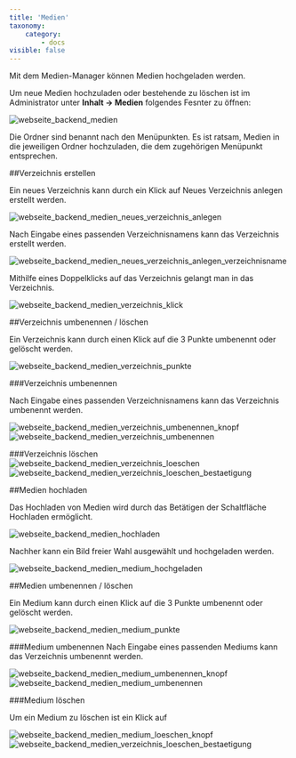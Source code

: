 ```yaml
---
title: 'Medien'
taxonomy:
    category:
        - docs
visible: false
---
```


Mit dem Medien-Manager können Medien hochgeladen werden.

Um neue Medien hochzuladen oder bestehende zu löschen ist im Administrator unter **Inhalt → Medien** folgendes Fesnter zu öffnen:

![webseite_backend_medien](../../images/webseite_backend_medien_j4.png)

Die Ordner sind benannt nach den Menüpunkten. Es ist ratsam, Medien in die jeweiligen Ordner hochzuladen, die dem zugehörigen Menüpunkt entsprechen.

##Verzeichnis erstellen

Ein neues Verzeichnis kann durch ein Klick auf <span class="btn-lupo">Neues Verzeichnis anlegen</span> erstellt werden.

![webseite_backend_medien_neues_verzeichnis_anlegen](../../images/webseite_backend_medien_neues_verzeichnis_anlegen_j4.png)

Nach Eingabe eines passenden Verzeichnisnamens kann das Verzeichnis erstellt werden.

![webseite_backend_medien_neues_verzeichnis_anlegen_verzeichnisname](../../images/webseite_backend_medien_neues_verzeichnis_anlegen_verzeichnisname_j4.png)

Mithilfe eines Doppelklicks auf das Verzeichnis gelangt man in das Verzeichnis.

![webseite_backend_medien_verzeichnis_klick](../../images/webseite_backend_medien_verzeichnis_klick_j4.png)

##Verzeichnis umbenennen / löschen

Ein Verzeichnis kann durch einen Klick auf die 3 Punkte umbenennt oder gelöscht werden.

![webseite_backend_medien_verzeichnis_punkte](../../images/webseite_backend_medien_verzeichnis_punkte_j4.png)


###Verzeichnis umbenennen

Nach Eingabe eines passenden Verzeichnisnamens kann das Verzeichnis umbenennt werden.

![webseite_backend_medien_verzeichnis_umbenennen_knopf](../../images/webseite_backend_medien_verzeichnis_umbenennen_knopf_j4.png)
![webseite_backend_medien_verzeichnis_umbenennen](../../images/webseite_backend_medien_verzeichnis_umbenennen_j4.png)

###Verzeichnis löschen
![webseite_backend_medien_verzeichnis_loeschen](../../images/webseite_backend_medien_verzeichnis_loeschen_j4.png)
![webseite_backend_medien_verzeichnis_loeschen_bestaetigung](../../images/webseite_backend_medien_verzeichnis_loeschen_bestaetigung_j4.png)

##Medien hochladen

Das Hochladen von Medien wird durch das Betätigen der Schaltfläche <span class="btn-lupo">Hochladen</span> ermöglicht.

![webseite_backend_medien_hochladen](../../images/webseite_backend_medien_hochladen_j4.png)

Nachher kann ein Bild freier Wahl ausgewählt und hochgeladen werden.

![webseite_backend_medien_medium_hochgeladen](../../images/webseite_backend_medien_medium_hochgeladen_j4.png)


##Medien umbenennen / löschen

Ein Medium kann durch einen Klick auf die 3 Punkte umbenennt oder gelöscht werden.

![webseite_backend_medien_medium_punkte](../../images/webseite_backend_medien_medium_punkte_j4.png)

###Medium umbenennen
Nach Eingabe eines passenden Mediums kann das Verzeichnis umbenennt werden.

![webseite_backend_medien_medium_umbenennen_knopf](../../images/webseite_backend_medien_medium_umbenennen_knopf_j4.png)
![webseite_backend_medien_medium_umbenennen](../../images/webseite_backend_medien_medium_umbenennen_j4.png)

###Medium löschen

Um ein Medium zu löschen ist ein Klick auf

![webseite_backend_medien_medium_loeschen_knopf](../../images/webseite_backend_medien_medium_loeschen_knopf_j4.png)
![webseite_backend_medien_verzeichnis_loeschen_bestaetigung](../../images/webseite_backend_medien_medium_loeschen_knopf_bestaetigung_j4.png)
